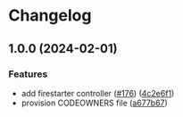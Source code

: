 # Changelog

## 1.0.0 (2024-02-01)


### Features

* add firestarter controller ([#176](https://github.com/prefapp/charts/issues/176)) ([4c2e6f1](https://github.com/prefapp/charts/commit/4c2e6f1bf92953189a5bc9be4c09de7b6f0fd59f))
* provision CODEOWNERS file ([a677b67](https://github.com/prefapp/charts/commit/a677b67a8645c950fc06a763eaae18ba1909719e))
